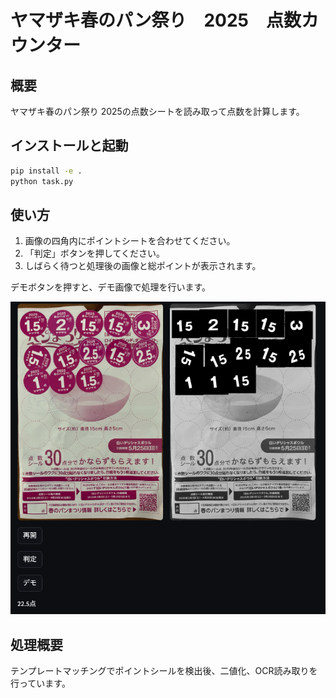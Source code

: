 # ヤマザキ春のパン祭り　2025　点数カウンター

## 概要
ヤマザキ春のパン祭り 2025の点数シートを読み取って点数を計算します。

## インストールと起動

```bash
pip install -e .
python task.py
```

## 使い方

1. 画像の四角内にポイントシートを合わせてください。
2. 「判定」ボタンを押してください。
3. しばらく待つと処理後の画像と総ポイントが表示されます。

デモボタンを押すと、デモ画像で処理を行います。

![](docs/images/demo.png)

## 処理概要

テンプレートマッチングでポイントシールを検出後、二値化、OCR読み取りを行っています。
